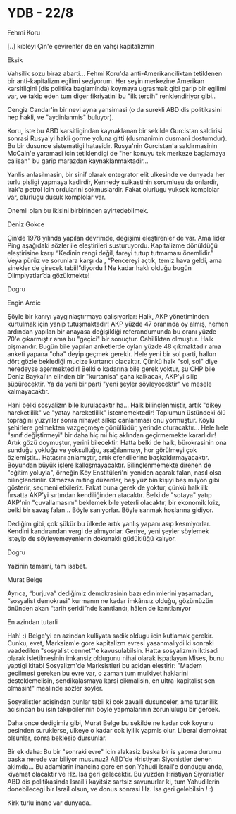 # YDB - 22/8

Fehmi Koru

[..] kıbleyi Çin'e çevirenler de en vahşi kapitalizmin

Eksik

Vahsilik sozu biraz abarti... Fehmi Koru'da anti-Amerikanciliktan tetiklenen bir anti-kapitalizm egilimi seziyorum. Her seyin merkezine Amerikan karsitligini (dis politika baglaminda) koymaya ugrasmak gibi garip bir egilimi var, ve takip eden tum diger fikriyatini bu "ilk tercih" renklendiriyor gibi..

Cengiz Candar'in bir nevi ayna yansimasi (o da surekli ABD dis politikasini hep hakli, ve "aydinlanmis" buluyor).

Koru, iste bu ABD karsitligindan kaynaklanan bir sekilde Gurcistan saldirisi sonrasi Rusya'yi hakli gorme yoluna gitti (dusmanimin dusmani dostumdur). Bu bir dusunce sistematigi hatasidir. Rusya'nin Gurcistan'a saldirmasinin McCain'e yaramasi icin tetiklendigi de "her konuyu tek merkeze baglamaya calisan" bu garip marazdan kaynaklanmaktadir...

Yanlis anlasilmasin, bir sinif olarak entegrator elit ulkesinde ve dunyada her turlu pisligi yapmaya kadirdir, Kennedy suikastinin sorumlusu da onlardir, Irak'a petrol icin ordularini sokmuslardir. Fakat olurlugu yuksek komplolar var, olurlugu dusuk komplolar var.

Onemli olan bu ikisini birbirinden ayirtedebilmek.

Deniz Gokce

Çin’de 1978 yılında yapılan devrimde, değişimi eleştirenler de var. Ama lider Ping aşağıdaki sözler ile eleştirileri susturuyordu. Kapitalizme dönüldüğü eleştirisine karşı “Kedinin rengi değil, fareyi tutup tutmaması önemlidir.” Veya pürüz ve sorunlara karşı da , “Pencereyi açtık, temiz hava geldi, ama sinekler de girecek tabii!”diyordu ! Ne kadar haklı olduğu bugün Olimpiyatlar’da gözükmekte!

Dogru

Engin Ardic

Şöyle bir kanıyı yaygınlaştırmaya çalışıyorlar: Halk, AKP yönetiminden kurtulmak için yanıp tutuşmaktadır! AKP yüzde 47 oranında oy almış, hemen ardından yapılan bir anayasa değişikliği referandumunda bu oranı yüzde 70'e çıkarmıştır ama bu "geçici" bir sonuçtur. Cahillikten olmuştur. Halk pişmandır. Bugün bile yapılan anketlerde oyları yüzde 48 çıkmaktadır ama anketi yapana "oha" deyip geçmek gerekir. Hele yeni bir sol parti, halkın dört gözle beklediği mucize kurtarıcı olacaktır. Çünkü halk "sol, sol" diye neredeyse aşermektedir! Belki o kadarına bile gerek yoktur, şu CHP bile Deniz Baykal'ın elinden bir "kurtarılsa" şaha kalkacak, AKP'yi silip süpürecektir. Ya da yeni bir parti "yeni şeyler söyleyecektir" ve mesele kalmayacaktır.

Hani belki sosyalizm bile kurulacaktır ha... Halk bilinçlenmiştir, artık "dikey hareketlilik" ve "yatay hareketlilik" istememektedir! Toplumun üstündeki ölü toprağını yüzyıllar sonra nihayet silkip canlanması onu yormuştur. Köylü şehirlere gelmekten vazgeçmeye gönüllüdür, yerinde oturacaktır... Hele hele "sınıf değiştirmeyi" bir daha hiç mi hiç aklından geçirmemekte kararlıdır! Artık gözü doymuştur, yerini bilecektir. Hatta belki de halk, bürokrasinin ona sunduğu yokluğu ve yoksulluğu, aşağılanmayı, hor görülmeyi çok özlemiştir... Hatasını anlamıştır, artık efendilerine başkaldırmayacaktır. Boyundan büyük işlere kalkışmayacaktır. Bilinçlenmemekte direnen de "eğitim yoluyla", örneğin Köy Enstitüleri'ni yeniden açarak falan, nasıl olsa bilinçlendirilir. Olmazsa miting düzenler, beş yüz bin kişiyi beş milyon gibi gösterir, seçmeni etkileriz. Fakat buna gerek de yoktur, çünkü halk ilk fırsatta AKP'yi sırtından kendiliğinden atacaktır. Belki de "sotaya" yatıp AKP'nin "çuvallamasını" beklemek bile yeterli olacaktır, bir ekonomik kriz, belki bir savaş falan... Böyle sanıyorlar. Böyle sanmak hoşlarına gidiyor.

Dediğim gibi, çok şükür bu ülkede artık yanlış yapanı asıp kesmiyorlar. Kendini kandırandan vergi de almıyorlar. Geriye, yeni şeyler söylemek isteyip de söyleyemeyenlerin dokunaklı güdüklüğü kalıyor.

Dogru

Yazinin tamami, tam isabet.

Murat Belge

Ayrıca, “burjuva” dediğimiz demokrasinin bazı edinimlerini yaşamadan, “sosyalist demokrasi” kurmanın ne kadar imkânsız olduğu, gözümüzün önünden akan “tarih şeridi”nde kanıtlandı, hâlen de kanıtlanıyor

En azindan tutarli

Hah! :) Belge'yi en azindan kulliyata sadik oldugu icin kutlamak gerekir. Cunku, evet, Marksizm'e gore kapitalizm evresi yasanmaliydi ki sonraki vaadedilen "sosyalist cennet"'e kavusulabilsin. Hatta sosyalizmin iktisadi olarak isletilmesinin imkansiz oldugunu nihai olarak ispatlayan Mises, bunu yaptigi kitabi Sosyalizm'de Marksistleri bu acidan elestirir: "Madem gecilmesi gereken bu evre var, o zaman tum mulkiyet haklarini desteklemelisin, sendikalasmaya karsi cikmalisin, en ultra-kapitalist sen olmasin!" mealinde sozler soyler.

Sosyalistler acisindan bunlar tabii ki cok zavalli dusunceler, ama tutarlilik acisindan bu isin takipcilerinin boyle yapmalarinin zorunlulugu bir gercek.

Daha once dedigimiz gibi, Murat Belge bu sekilde ne kadar cok koyunu pesinden suruklerse, ulkeye o kadar cok iyilik yapmis olur. Liberal demokrat olsunlar, sonra beklesip dursunlar.

Bir ek daha: Bu bir "sonraki evre" icin alakasiz baska bir is yapma durumu baska nerede var biliyor musunuz? ABD'de Hristiyan Siyonistler denen akimda... Bu adamlarin inancina gore en son Yahudi Israil'e dondugu anda, kiyamet olacaktir ve Hz. Isa geri gelecektir. Bu yuzden Hristiyan Siyonistler ABD dis politikasinda Israil'i kayitsiz sartsiz savunurlar ki, tum Yahudilerin donebilecegi bir Israil olsun, ve donus sonrasi Hz. Isa geri gelebilsin ! :)

Kirk turlu inanc var dunyada..
